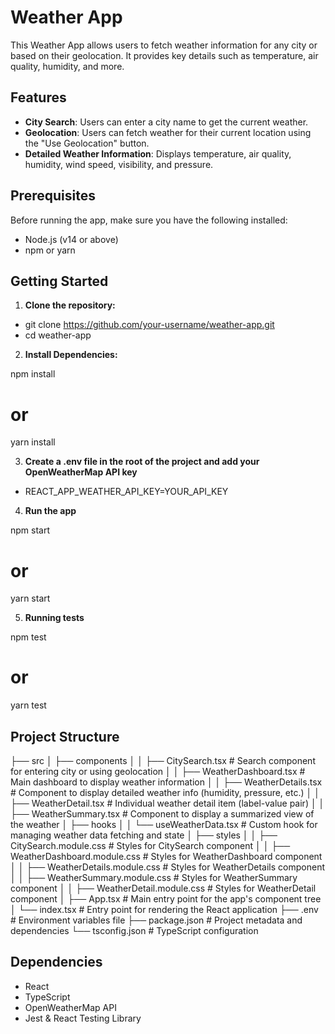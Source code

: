 # Weather App

This Weather App allows users to fetch weather information for any city or based on their geolocation. It provides key details such as temperature, air quality, humidity, and more.

## Features

- **City Search**: Users can enter a city name to get the current weather.
- **Geolocation**: Users can fetch weather for their current location using the "Use Geolocation" button.
- **Detailed Weather Information**: Displays temperature, air quality, humidity, wind speed, visibility, and pressure.

## Prerequisites

Before running the app, make sure you have the following installed:

- Node.js (v14 or above)
- npm or yarn

## Getting Started

1. **Clone the repository:**

- git clone https://github.com/your-username/weather-app.git
- cd weather-app

2. **Install Dependencies:**

npm install

# or

yarn install

3. **Create a .env file in the root of the project and add your OpenWeatherMap API key**

- REACT_APP_WEATHER_API_KEY=YOUR_API_KEY

4. **Run the app**

npm start

# or

yarn start

5. **Running tests**

npm test

# or

yarn test

## Project Structure

├── src
│ ├── components
│ │ ├── CitySearch.tsx # Search component for entering city or using geolocation
│ │ ├── WeatherDashboard.tsx # Main dashboard to display weather information
│ │ ├── WeatherDetails.tsx # Component to display detailed weather info (humidity, pressure, etc.)
│ │ ├── WeatherDetail.tsx # Individual weather detail item (label-value pair)
│ │ ├── WeatherSummary.tsx # Component to display a summarized view of the weather
│ ├── hooks
│ │ └── useWeatherData.tsx # Custom hook for managing weather data fetching and state
│ ├── styles
│ │ ├── CitySearch.module.css # Styles for CitySearch component
│ │ ├── WeatherDashboard.module.css # Styles for WeatherDashboard component
│ │ ├── WeatherDetails.module.css # Styles for WeatherDetails component
│ │ ├── WeatherSummary.module.css # Styles for WeatherSummary component
│ │ ├── WeatherDetail.module.css # Styles for WeatherDetail component
│ ├── App.tsx # Main entry point for the app's component tree
│ └── index.tsx # Entry point for rendering the React application
├── .env # Environment variables file
├── package.json # Project metadata and dependencies
└── tsconfig.json # TypeScript configuration

## Dependencies

- React
- TypeScript
- OpenWeatherMap API
- Jest & React Testing Library
